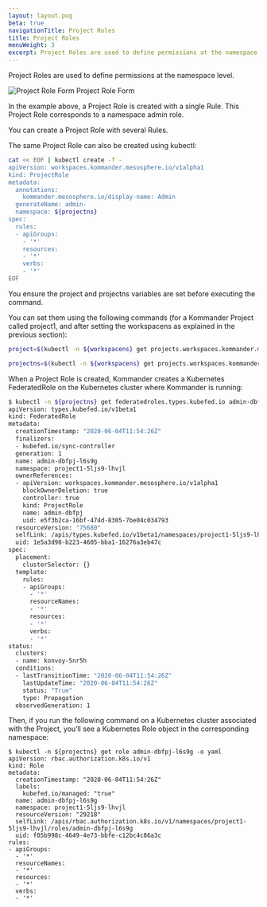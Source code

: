 ```yaml
---
layout: layout.pug
beta: true
navigationTitle: Project Roles
title: Project Roles
menuWeight: 3
excerpt: Project Roles are used to define permissions at the namespace level.
---
```


Project Roles are used to define permissions at the namespace level.

![Project Role Form](/dkp/kommander/1.4/img/project-create-role.png)
Project Role Form

In the example above, a Project Role is created with a single Rule. This Project Role corresponds to a namespace admin role.

You can create a Project Role with several Rules.

The same Project Role can also be created using kubectl:

```bash
cat << EOF | kubectl create -f -
apiVersion: workspaces.kommander.mesosphere.io/v1alpha1
kind: ProjectRole
metadata:
  annotations:
    kommander.mesosphere.io/display-name: Admin
  generateName: admin-
  namespace: ${projectns}
spec:
  rules:
  - apiGroups:
    - '*'
    resources:
    - '*'
    verbs:
    - '*'
EOF
```

You ensure the project and projectns variables are set before executing the command.

You can set them using the following commands (for a Kommander Project called project1, and after setting the workspacens as explained in the previous section):

```bash
project=$(kubectl -n ${workspacens} get projects.workspaces.kommander.mesosphere.io -o jsonpath='{.items[?(@.metadata.generateName=="project1-")].metadata.name}')

projectns=$(kubectl -n ${workspacens} get projects.workspaces.kommander.mesosphere.io -o jsonpath='{.items[?(@.metadata.generateName=="project1-")].status.namespaceRef.name}')
```

When a Project Role is created, Kommander creates a Kubernetes FederatedRole on the Kubernetes cluster where Kommander is running:

```bash
$ kubectl -n ${projectns} get federatedroles.types.kubefed.io admin-dbfpj-l6s9g -o yaml
apiVersion: types.kubefed.io/v1beta1
kind: FederatedRole
metadata:
  creationTimestamp: "2020-06-04T11:54:26Z"
  finalizers:
  - kubefed.io/sync-controller
  generation: 1
  name: admin-dbfpj-l6s9g
  namespace: project1-5ljs9-lhvjl
  ownerReferences:
  - apiVersion: workspaces.kommander.mesosphere.io/v1alpha1
    blockOwnerDeletion: true
    controller: true
    kind: ProjectRole
    name: admin-dbfpj
    uid: e5f3b2ca-16bf-474d-8305-7be04c034793
  resourceVersion: "75680"
  selfLink: /apis/types.kubefed.io/v1beta1/namespaces/project1-5ljs9-lhvjl/federatedroles/admin-dbfpj-l6s9g
  uid: 1e5a3d98-b223-4605-bba1-16276a3eb47c
spec:
  placement:
    clusterSelector: {}
  template:
    rules:
    - apiGroups:
      - '*'
      resourceNames:
      - '*'
      resources:
      - '*'
      verbs:
      - '*'
status:
  clusters:
  - name: konvoy-5nr5h
  conditions:
  - lastTransitionTime: "2020-06-04T11:54:26Z"
    lastUpdateTime: "2020-06-04T11:54:26Z"
    status: "True"
    type: Propagation
  observedGeneration: 1
```

Then, if you run the following command on a Kubernetes cluster associated with the Project, you’ll see a Kubernetes Role object in the corresponding namespace:

```
$ kubectl -n ${projectns} get role admin-dbfpj-l6s9g -o yaml
apiVersion: rbac.authorization.k8s.io/v1
kind: Role
metadata:
  creationTimestamp: "2020-06-04T11:54:26Z"
  labels:
    kubefed.io/managed: "true"
  name: admin-dbfpj-l6s9g
  namespace: project1-5ljs9-lhvjl
  resourceVersion: "29218"
  selfLink: /apis/rbac.authorization.k8s.io/v1/namespaces/project1-5ljs9-lhvjl/roles/admin-dbfpj-l6s9g
  uid: f05b998c-4649-4e73-bbfe-c12bc4c86a3c
rules:
- apiGroups:
  - '*'
  resourceNames:
  - '*'
  resources:
  - '*'
  verbs:
  - '*'
```
